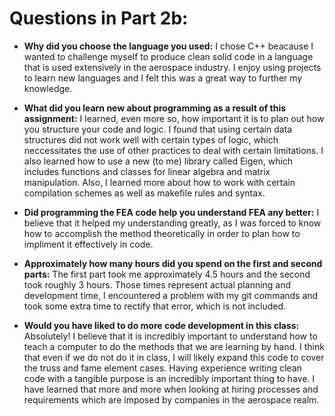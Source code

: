 # Questions in Part 2b:

- **Why did you choose the language you used:** I chose C++ beacause I wanted to challenge myself to produce clean solid code in a language that is used extensively in the aerospace industry. I enjoy using projects to learn new languages and I felt this was a great way to further my knowledge.

- **What did you learn new about programming as a result of this assignment:** I learned, even more so, how important it is to plan out how you structure your code and logic. I found that using certain data structures did not work well with certain types of logic, which neccessitates the use of other practices to deal with certain limitations. I also learned how to use a new (to me) library called Eigen, which includes functions and classes for linear algebra and matrix manipulation. Also, I learned more about how to work with certain compilation schemes as well as makefile rules and syntax.

- **Did programming the FEA code help you understand FEA any better:** I believe that it helped my understanding greatly, as I was forced to know how to accomplish the method theoretically in order to plan how to impliment it effectively in code.

- **Approximately how many hours did you spend on the first and second parts:** The first part took me approximately 4.5 hours and the second took roughly 3 hours. Those times represent actual planning and development time, I encountered a problem with my git commands and took some extra time to rectify that error, which is not included.

- **Would you have liked to do more code development in this class:** Absolutely! I believe that it is incredibly important to understand how to teach a computer to do the methods that we are learning by hand. I think that even if we do not do it in class, I will likely expand this code to cover the truss and fame element cases. Having experience writing clean code with a tangible purpose is an incredibly important thing to have. I have learned that more and more when looking at hiring processes and requirements which are imposed by companies in the aerospace realm.